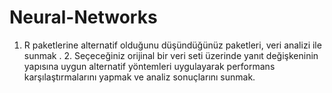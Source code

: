 # Neural-Networks
1. R paketlerine alternatif olduğunu düşündüğünüz paketleri, veri analizi ile  sunmak .  2. Seçeceğiniz orijinal bir veri seti üzerinde yanıt değişkeninin yapısına  uygun alternatif yöntemleri uygulayarak performans karşılaştırmalarını yapmak ve analiz  sonuçlarını sunmak. 

